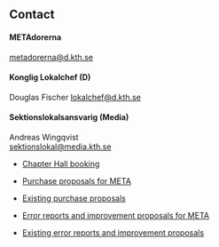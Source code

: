 ## Contact

#### METAdorerna
[metadorerna@d.kth.se](mailto:metadorerna@d.kth.se)
#### Konglig Lokalchef (D)
Douglas Fischer
[lokalchef@d.kth.se](mailto:lokalchef@d.kth.se)

#### Sektionslokalsansvarig (Media)
Andreas Wingqvist  
[sektionslokal@media.kth.se](mailto:sektionslokal@media.kth.se)

* [Chapter Hall booking](en/chapter/lokalbokning)

* [Purchase proposals for META](https://goo.gl/forms/xc7Ndq0wogKmR0rd2)

* [Existing purchase proposals](https://docs.google.com/spreadsheets/d/1uJ8N7e_wQN9sqz1k2pKb1dXqNZbtgllChEv-B0EBm9M)

* [Error reports and improvement proposals for META](https://goo.gl/forms/ndd7AOIy99NzDpe33)

* [Existing error reports and improvement proposals](https://docs.google.com/spreadsheets/d/15N6Yd58SfEJtvzMhjRGfj47bYbrmjl8cX5hkvFeZ9EA)
